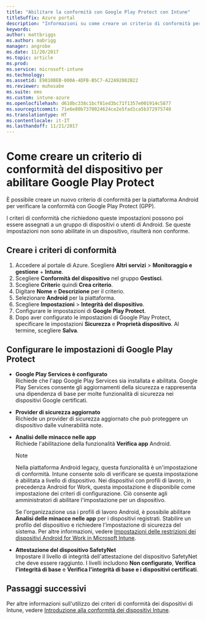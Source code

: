```yaml
---
title: "Abilitare la conformità con Google Play Protect con Intune"
titleSuffix: Azure portal
description: "Informazioni su come creare un criterio di conformità per i dispositivi Android per abilitare Google Play Protect."
keywords: 
author: mattbriggs
ms.author: mabrigg
manager: angrobe
ms.date: 11/20/2017
ms.topic: article
ms.prod: 
ms.service: microsoft-intune
ms.technology: 
ms.assetid: E9810BEB-000A-4DFB-B5C7-A22A92082B22
ms.reviewer: muhosabe
ms.suite: ems
ms.custom: intune-azure
ms.openlocfilehash: d610bc338c1bcf81ed3bc71f1357e001914c5877
ms.sourcegitcommit: 71e6e80b7370024624ce2e5fad1ca5b372975748
ms.translationtype: HT
ms.contentlocale: it-IT
ms.lasthandoff: 11/21/2017
---
```

# <a name="how-to-create-a-device-compliance-policy-to-enable-google-play-protect"></a>Come creare un criterio di conformità del dispositivo per abilitare Google Play Protect

È possibile creare un nuovo criterio di conformità per la piattaforma Android per verificare la conformità con Google Play Protect (GPP).

I criteri di conformità che richiedono queste impostazioni possono poi essere assegnati a un gruppo di dispositivi o utenti di Android. Se queste impostazioni non sono abilitate in un dispositivo, risulterà non conforme.

## <a name="create-a-compliance-policy"></a>Creare i criteri di conformità

1. Accedere al portale di Azure. Scegliere **Altri servizi** > **Monitoraggio e gestione** + **Intune**.
2. Scegliere **Conformità del dispositivo** nel gruppo **Gestisci**. 
3. Scegliere **Criteri**e quindi **Crea criterio**.
4. Digitare **Nome** e **Descrizione** per il criterio.
5. Selezionare **Android** per la piattaforma.
6. Scegliere **Impostazioni** > **Integrità del dispositivo**.
7. Configurare le impostazioni di **Google Play Protect**.
8. Dopo aver configurato le impostazioni di Google Play Protect, specificare le impostazioni **Sicurezza** e **Proprietà dispositivo**. Al termine, scegliere **Salva**.

## <a name="configure-the-google-play-protect-settings"></a>Configurare le impostazioni di Google Play Protect

 - **Google Play Services è configurato**  
   Richiede che l'app Google Play Services sia installata e abilitata. Google Play Services consente gli aggiornamenti della sicurezza e rappresenta una dipendenza di base per molte funzionalità di sicurezza nei dispositivi Google certificati.
 - **Provider di sicurezza aggiornato**  
   Richiede un provider di sicurezza aggiornato che può proteggere un dispositivo dalle vulnerabilità note.
 - **Analisi delle minacce nelle app**  
   Richiede l'abilitazione della funzionalità **Verifica app** Android.
    > [!Note]  
    > Nella piattaforma Android legacy, questa funzionalità è un'impostazione di conformità. Intune consente solo di verificare se questa impostazione è abilitata a livello di dispositivo. Nei dispositivi con profili di lavoro, in precedenza Android for Work, questa impostazione è disponibile come impostazione dei criteri di configurazione. Ciò consente agli amministratori di abilitare l'impostazione per un dispositivo.

    Se l'organizzazione usa i profili di lavoro Android, è possibile abilitare **Analisi delle minacce nelle app** per i dispositivi registrati. Stabilire un profilo del dispositivo e richiedere l'impostazione di sicurezza del sistema. Per altre informazioni, vedere [Impostazioni delle restrizioni dei dispositivi Android for Work in Microsoft Intune](device-restrictions-android-for-work.md).

 - **Attestazione del dispositivo SafetyNet**  
   Impostare il livello di integrità dell'attestazione del dispositivo SafetyNet che deve essere raggiunto. I livelli includono **Non configurato**, **Verifica l'integrità di base** e **Verifica l'integrità di base e i dispositivi certificati**.




## <a name="next-steps"></a>Passaggi successivi

Per altre informazioni sull'utilizzo dei criteri di conformità dei dispositivi di Intune, vedere [Introduzione alla conformità dei dispositivi Intune](device-compliance-get-started.md).